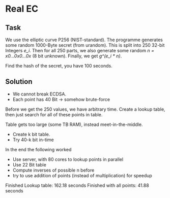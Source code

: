 # Real EC

## Task

We use the elliptic curve P256 (NIST-standard).
The programme generates some random 1000-Byte secret (from urandom).
This is split into 250 32-bit Integers *e_i*.
Then for all 250 parts, we also generate some random *n = x0...0x0...0x* (8 bit unknown).
Finally, we get *g^(e_i * n)*.

Find the hash of the secret, you have 100 seconds.

## Solution

* We cannot break ECDSA.
* Each point has 40 Bit -> somehow brute-force

Before we get the 250 values, we have arbitrary time.
Create a lookup table, then just search for all of these points in table.

Table gets too large (some TB RAM), instead meet-in-the-middle.
* Create k bit table.
* Try 40-k bit in-time

In the end the following worked
* Use server, with 80 cores to lookup points in parallel
* Use 22 Bit table
* Compute inverses of possible n before
* try to use addition of points (instead of multiplication) for speedup

Finished Lookup table: 162.18 seconds
Finished with all points: 41.88 seconds
